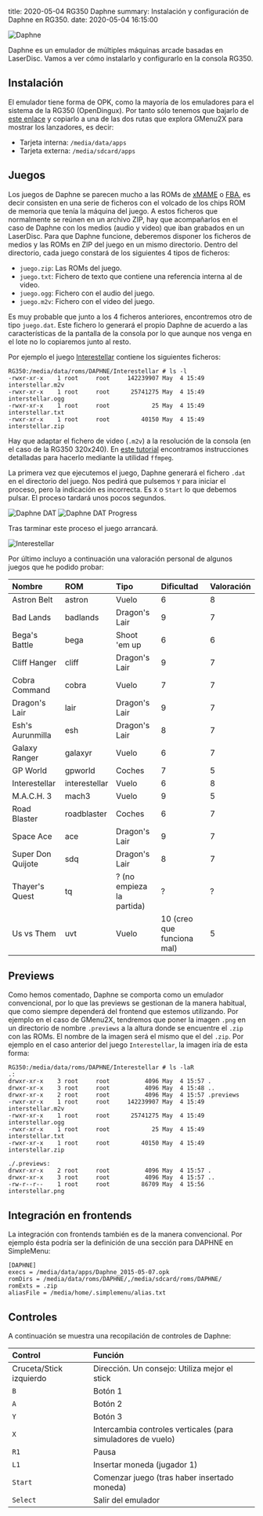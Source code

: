 title: 2020-05-04 RG350 Daphne
summary: Instalación y configuración de Daphne en RG350.
date: 2020-05-04 16:15:00

![Daphne](/images/posts/daphne_logo.png)

Daphne es un emulador de múltiples máquinas arcade basadas en LaserDisc. Vamos a ver cómo instalarlo y configurarlo en la consola RG350.

## Instalación

El emulador tiene forma de OPK, como la mayoría de los emuladores para el sistema de la RG350 (OpenDingux). Por tanto sólo tenemos que bajarlo de [este enlace](https://github.com/retrogamehandheld/OpenDingux/raw/master/Emulators/Daphne_2015-05-07.opk) y copiarlo a una de las dos rutas que explora GMenu2X para mostrar los lanzadores, es decir:

* Tarjeta interna: `/media/data/apps`
* Tarjeta externa: `/media/sdcard/apps`

## Juegos

Los juegos de Daphne se parecen mucho a las ROMs de [xMAME](/2020-04-15-rg350_xmame.html) o [FBA](/2020-01-31-rg350_fba.html), es decir consisten en una serie de ficheros con el volcado de los chips ROM de memoria que tenía la máquina del juego. A estos ficheros que normalmente se reúnen en un archivo ZIP, hay que acompañarlos en el caso de Daphne con los medios (audio y video) que iban grabados en un LaserDisc. Para que Daphne funcione, deberemos disponer los ficheros de medios y las ROMs en ZIP del juego en un mismo directorio. Dentro del directorio, cada juego constará de los siguientes 4 tipos de ficheros:

* `juego.zip`: Las ROMs del juego.
* `juego.txt`: Fichero de texto que contiene una referencia interna al de video.
* `juego.ogg`: Fichero con el audio del juego.
* `juego.m2v`: Fichero con el video del juego.

Es muy probable que junto a los 4 ficheros anteriores, encontremos otro de tipo `juego.dat`. Este fichero lo generará el propio Daphne de acuerdo a las características de la pantalla de la consola por lo que aunque nos venga en el lote no lo copiaremos junto al resto.

Por ejemplo el juego [Interestellar](https://www.youtube.com/watch?v=FB0Wkel_R5Q) contiene los siguientes ficheros:

```
RG350:/media/data/roms/DAPHNE/Interestellar # ls -l
-rwxr-xr-x    1 root     root     142239907 May  4 15:49 interstellar.m2v
-rwxr-xr-x    1 root     root      25741275 May  4 15:49 interstellar.ogg
-rwxr-xr-x    1 root     root            25 May  4 15:49 interstellar.txt
-rwxr-xr-x    1 root     root         40150 May  4 15:49 interstellar.zip
```

Hay que adaptar el fichero de video (`.m2v`) a la resolución de la consola (en el caso de la RG350 320x240). En [este tutorial](https://boards.dingoonity.org/gcw-releases/daphne/) encontramos instrucciones detalladas para hacerlo mediante la utilidad `ffmpeg`.

La primera vez que ejecutemos el juego, Daphne generará el fichero `.dat` en el directorio del juego. Nos pedirá que pulsemos `Y` para iniciar el proceso, pero la indicación es incorrecta. Es `X` o `Start` lo que debemos pulsar. El proceso tardará unos pocos segundos.

![Daphne DAT](/images/posts/daphne_dat.png)
![Daphne DAT Progress](/images/posts/daphne_dat_progress.png)

Tras tarminar este proceso el juego arrancará.

![Interestellar](/images/posts/daphne_interstellar.png)

Por último incluyo a continuación una valoración personal de algunos juegos que he podido probar:

|Nombre|ROM|Tipo|Dificultad|Valoración|
|:-----|:--|:---|:---------|:---------|
|Astron Belt|astron|Vuelo|6|8|
|Bad Lands|badlands|Dragon's Lair|9|7|
|Bega's Battle|bega|Shoot 'em up|6|6|
|Cliff Hanger|cliff|Dragon's Lair|9|7|
|Cobra Command|cobra|Vuelo|7|7|
|Dragon's Lair|lair|Dragon's Lair|9|7|
|Esh's Aurunmilla|esh|Dragon's Lair|8|7|
|Galaxy Ranger|galaxyr|Vuelo|6|7|
|GP World|gpworld|Coches|7|5|
|Interestellar|interestellar|Vuelo|6|8|
|M.A.C.H. 3|mach3|Vuelo|9|5|
|Road Blaster|roadblaster|Coches|6|7|
|Space Ace|ace|Dragon's Lair|9|7|
|Super Don Quijote|sdq|Dragon's Lair|8|7|
|Thayer's Quest|tq|? (no empieza la partida)|?|?|
|Us vs Them|uvt|Vuelo|10 (creo que funciona mal)|5|

## Previews

Como hemos comentado, Daphne se comporta como un emulador convencional, por lo que las previews se gestionan de la manera habitual, que como siempre dependerá del frontend que estemos utilizando. Por ejemplo en el caso de GMenu2X, tendremos que poner la imagen `.png` en un directorio de nombre `.previews` a la altura donde se encuentre el `.zip` con las ROMs. El nombre de la imagen será el mismo que el del `.zip`. Por ejemplo en el caso anterior del juego `Interestellar`, la imagen iría de esta forma:

```
RG350:/media/data/roms/DAPHNE/Interestellar # ls -laR
.:
drwxr-xr-x    3 root     root          4096 May  4 15:57 .
drwxr-xr-x    3 root     root          4096 May  4 15:48 ..
drwxr-xr-x    2 root     root          4096 May  4 15:57 .previews
-rwxr-xr-x    1 root     root     142239907 May  4 15:49 interstellar.m2v
-rwxr-xr-x    1 root     root      25741275 May  4 15:49 interstellar.ogg
-rwxr-xr-x    1 root     root            25 May  4 15:49 interstellar.txt
-rwxr-xr-x    1 root     root         40150 May  4 15:49 interstellar.zip

./.previews:
drwxr-xr-x    2 root     root          4096 May  4 15:57 .
drwxr-xr-x    3 root     root          4096 May  4 15:57 ..
-rw-r--r--    1 root     root         86709 May  4 15:56 interstellar.png
```

## Integración en frontends

La integración con frontends también es de la manera convencional. Por ejemplo ésta podría ser la definición de una sección para DAPHNE en SimpleMenu:

```
[DAPHNE]
execs = /media/data/apps/Daphne_2015-05-07.opk
romDirs = /media/data/roms/DAPHNE/,/media/sdcard/roms/DAPHNE/
romExts = .zip
aliasFile = /media/home/.simplemenu/alias.txt
```

## Controles

A continuación se muestra una recopilación de controles de Daphne:

|Control|Función|
|:------|:------|
|Cruceta/Stick izquierdo|Dirección. Un consejo: Utiliza mejor el stick|
|`B`|Botón 1|
|`A`|Botón 2|
|`Y`|Botón 3|
|`X`|Intercambia controles verticales (para simuladores de vuelo)|
|`R1`|Pausa|
|`L1`|Insertar moneda (jugador 1)|
|`Start`|Comenzar juego (tras haber insertado moneda)|
|`Select`|Salir del emulador|
